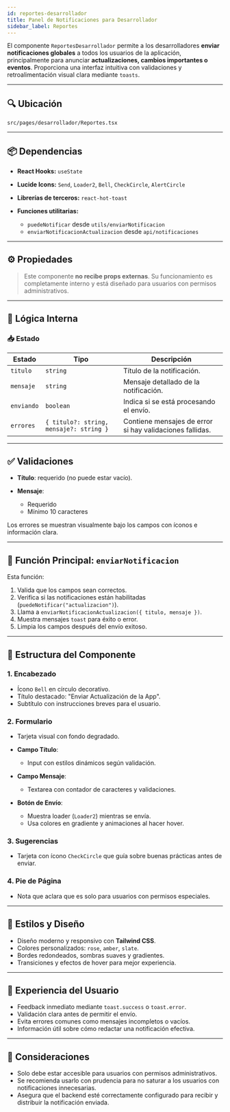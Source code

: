 ```yaml
---
id: reportes-desarrollador
title: Panel de Notificaciones para Desarrollador
sidebar_label: Reportes
---
```


El componente `ReportesDesarrollador` permite a los desarrolladores **enviar notificaciones globales** a todos los usuarios de la aplicación, principalmente para anunciar **actualizaciones, cambios importantes o eventos**. Proporciona una interfaz intuitiva con validaciones y retroalimentación visual clara mediante `toasts`.

---

## 🔍 Ubicación

`src/pages/desarrollador/Reportes.tsx`

---

## 📦 Dependencias

* **React Hooks:** `useState`
* **Lucide Icons:** `Send`, `Loader2`, `Bell`, `CheckCircle`, `AlertCircle`
* **Librerías de terceros:** `react-hot-toast`
* **Funciones utilitarias:**

  * `puedeNotificar` desde `utils/enviarNotificacion`
  * `enviarNotificacionActualizacion` desde `api/notificaciones`

---

## ⚙️ Propiedades

> Este componente **no recibe props externas**. Su funcionamiento es completamente interno y está diseñado para usuarios con permisos administrativos.

---

## 🧠 Lógica Interna

### 📥 Estado

| Estado     | Tipo                                    | Descripción                                              |
| ---------- | --------------------------------------- | -------------------------------------------------------- |
| `titulo`   | `string`                                | Título de la notificación.                               |
| `mensaje`  | `string`                                | Mensaje detallado de la notificación.                    |
| `enviando` | `boolean`                               | Indica si se está procesando el envío.                   |
| `errores`  | `{ titulo?: string, mensaje?: string }` | Contiene mensajes de error si hay validaciones fallidas. |

---

## ✅ Validaciones

* **Título**: requerido (no puede estar vacío).
* **Mensaje**:

  * Requerido
  * Mínimo 10 caracteres

Los errores se muestran visualmente bajo los campos con íconos e información clara.

---

## 🚀 Función Principal: `enviarNotificacion`

Esta función:

1. Valida que los campos sean correctos.
2. Verifica si las notificaciones están habilitadas (`puedeNotificar("actualizacion")`).
3. Llama a `enviarNotificacionActualizacion({ titulo, mensaje })`.
4. Muestra mensajes `toast` para éxito o error.
5. Limpia los campos después del envío exitoso.

---

## 🧱 Estructura del Componente

### 1. **Encabezado**

* Ícono `Bell` en círculo decorativo.
* Título destacado: "Enviar Actualización de la App".
* Subtítulo con instrucciones breves para el usuario.

### 2. **Formulario**

* Tarjeta visual con fondo degradado.
* **Campo Título**:

  * Input con estilos dinámicos según validación.
* **Campo Mensaje**:

  * Textarea con contador de caracteres y validaciones.
* **Botón de Envío**:

  * Muestra loader (`Loader2`) mientras se envía.
  * Usa colores en gradiente y animaciones al hacer hover.

### 3. **Sugerencias**

* Tarjeta con ícono `CheckCircle` que guía sobre buenas prácticas antes de enviar.

### 4. **Pie de Página**

* Nota que aclara que es solo para usuarios con permisos especiales.

---

## 🎨 Estilos y Diseño

* Diseño moderno y responsivo con **Tailwind CSS**.
* Colores personalizados: `rose`, `amber`, `slate`.
* Bordes redondeados, sombras suaves y gradientes.
* Transiciones y efectos de hover para mejor experiencia.

---

## 💬 Experiencia del Usuario

* Feedback inmediato mediante `toast.success` o `toast.error`.
* Validación clara antes de permitir el envío.
* Evita errores comunes como mensajes incompletos o vacíos.
* Información útil sobre cómo redactar una notificación efectiva.

---

## 📌 Consideraciones

* Solo debe estar accesible para usuarios con permisos administrativos.
* Se recomienda usarlo con prudencia para no saturar a los usuarios con notificaciones innecesarias.
* Asegura que el backend esté correctamente configurado para recibir y distribuir la notificación enviada.